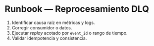 # Runbook — Reprocesamiento DLQ

1. Identificar causa raíz en métricas y logs.
2. Corregir consumidor o datos.
3. Ejecutar *replay* acotado por `event_id` o rango de tiempo.
4. Validar idempotencia y consistencia.
